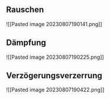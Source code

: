 ## Rauschen

![[Pasted image 20230807190141.png]]

## Dämpfung

![[Pasted image 20230807190225.png]]

## Verzögerungsverzerrung

![[Pasted image 20230807190422.png]]
